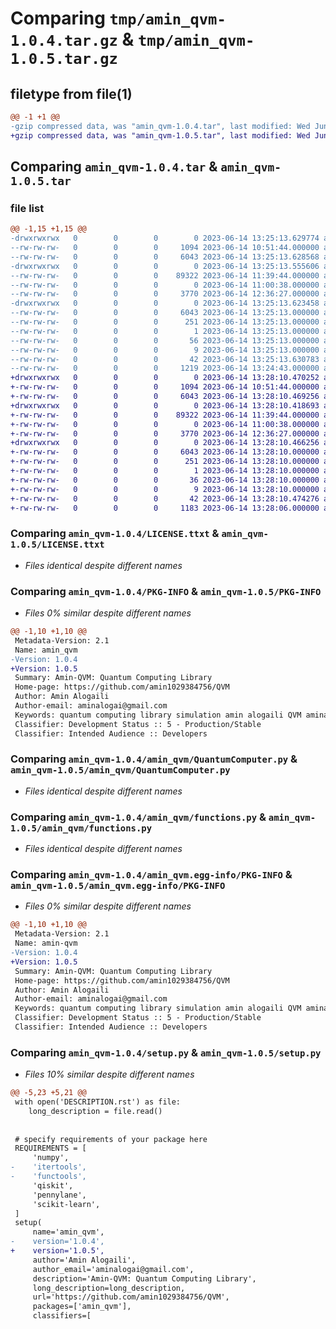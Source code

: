 # Comparing `tmp/amin_qvm-1.0.4.tar.gz` & `tmp/amin_qvm-1.0.5.tar.gz`

## filetype from file(1)

```diff
@@ -1 +1 @@
-gzip compressed data, was "amin_qvm-1.0.4.tar", last modified: Wed Jun 14 13:25:13 2023, max compression
+gzip compressed data, was "amin_qvm-1.0.5.tar", last modified: Wed Jun 14 13:28:10 2023, max compression
```

## Comparing `amin_qvm-1.0.4.tar` & `amin_qvm-1.0.5.tar`

### file list

```diff
@@ -1,15 +1,15 @@
-drwxrwxrwx   0        0        0        0 2023-06-14 13:25:13.629774 amin_qvm-1.0.4/
--rw-rw-rw-   0        0        0     1094 2023-06-14 10:51:44.000000 amin_qvm-1.0.4/LICENSE.ttxt
--rw-rw-rw-   0        0        0     6043 2023-06-14 13:25:13.628568 amin_qvm-1.0.4/PKG-INFO
-drwxrwxrwx   0        0        0        0 2023-06-14 13:25:13.555606 amin_qvm-1.0.4/amin_qvm/
--rw-rw-rw-   0        0        0    89322 2023-06-14 11:39:44.000000 amin_qvm-1.0.4/amin_qvm/QuantumComputer.py
--rw-rw-rw-   0        0        0        0 2023-06-14 11:00:38.000000 amin_qvm-1.0.4/amin_qvm/__init__.py
--rw-rw-rw-   0        0        0     3770 2023-06-14 12:36:27.000000 amin_qvm-1.0.4/amin_qvm/functions.py
-drwxrwxrwx   0        0        0        0 2023-06-14 13:25:13.623458 amin_qvm-1.0.4/amin_qvm.egg-info/
--rw-rw-rw-   0        0        0     6043 2023-06-14 13:25:13.000000 amin_qvm-1.0.4/amin_qvm.egg-info/PKG-INFO
--rw-rw-rw-   0        0        0      251 2023-06-14 13:25:13.000000 amin_qvm-1.0.4/amin_qvm.egg-info/SOURCES.txt
--rw-rw-rw-   0        0        0        1 2023-06-14 13:25:13.000000 amin_qvm-1.0.4/amin_qvm.egg-info/dependency_links.txt
--rw-rw-rw-   0        0        0       56 2023-06-14 13:25:13.000000 amin_qvm-1.0.4/amin_qvm.egg-info/requires.txt
--rw-rw-rw-   0        0        0        9 2023-06-14 13:25:13.000000 amin_qvm-1.0.4/amin_qvm.egg-info/top_level.txt
--rw-rw-rw-   0        0        0       42 2023-06-14 13:25:13.630783 amin_qvm-1.0.4/setup.cfg
--rw-rw-rw-   0        0        0     1219 2023-06-14 13:24:43.000000 amin_qvm-1.0.4/setup.py
+drwxrwxrwx   0        0        0        0 2023-06-14 13:28:10.470252 amin_qvm-1.0.5/
+-rw-rw-rw-   0        0        0     1094 2023-06-14 10:51:44.000000 amin_qvm-1.0.5/LICENSE.ttxt
+-rw-rw-rw-   0        0        0     6043 2023-06-14 13:28:10.469256 amin_qvm-1.0.5/PKG-INFO
+drwxrwxrwx   0        0        0        0 2023-06-14 13:28:10.418693 amin_qvm-1.0.5/amin_qvm/
+-rw-rw-rw-   0        0        0    89322 2023-06-14 11:39:44.000000 amin_qvm-1.0.5/amin_qvm/QuantumComputer.py
+-rw-rw-rw-   0        0        0        0 2023-06-14 11:00:38.000000 amin_qvm-1.0.5/amin_qvm/__init__.py
+-rw-rw-rw-   0        0        0     3770 2023-06-14 12:36:27.000000 amin_qvm-1.0.5/amin_qvm/functions.py
+drwxrwxrwx   0        0        0        0 2023-06-14 13:28:10.466256 amin_qvm-1.0.5/amin_qvm.egg-info/
+-rw-rw-rw-   0        0        0     6043 2023-06-14 13:28:10.000000 amin_qvm-1.0.5/amin_qvm.egg-info/PKG-INFO
+-rw-rw-rw-   0        0        0      251 2023-06-14 13:28:10.000000 amin_qvm-1.0.5/amin_qvm.egg-info/SOURCES.txt
+-rw-rw-rw-   0        0        0        1 2023-06-14 13:28:10.000000 amin_qvm-1.0.5/amin_qvm.egg-info/dependency_links.txt
+-rw-rw-rw-   0        0        0       36 2023-06-14 13:28:10.000000 amin_qvm-1.0.5/amin_qvm.egg-info/requires.txt
+-rw-rw-rw-   0        0        0        9 2023-06-14 13:28:10.000000 amin_qvm-1.0.5/amin_qvm.egg-info/top_level.txt
+-rw-rw-rw-   0        0        0       42 2023-06-14 13:28:10.474276 amin_qvm-1.0.5/setup.cfg
+-rw-rw-rw-   0        0        0     1183 2023-06-14 13:28:06.000000 amin_qvm-1.0.5/setup.py
```

### Comparing `amin_qvm-1.0.4/LICENSE.ttxt` & `amin_qvm-1.0.5/LICENSE.ttxt`

 * *Files identical despite different names*

### Comparing `amin_qvm-1.0.4/PKG-INFO` & `amin_qvm-1.0.5/PKG-INFO`

 * *Files 0% similar despite different names*

```diff
@@ -1,10 +1,10 @@
 Metadata-Version: 2.1
 Name: amin_qvm
-Version: 1.0.4
+Version: 1.0.5
 Summary: Amin-QVM: Quantum Computing Library
 Home-page: https://github.com/amin1029384756/QVM
 Author: Amin Alogaili
 Author-email: aminalogai@gmail.com
 Keywords: quantum computing library simulation amin alogaili QVM aminalogaili
 Classifier: Development Status :: 5 - Production/Stable
 Classifier: Intended Audience :: Developers
```

### Comparing `amin_qvm-1.0.4/amin_qvm/QuantumComputer.py` & `amin_qvm-1.0.5/amin_qvm/QuantumComputer.py`

 * *Files identical despite different names*

### Comparing `amin_qvm-1.0.4/amin_qvm/functions.py` & `amin_qvm-1.0.5/amin_qvm/functions.py`

 * *Files identical despite different names*

### Comparing `amin_qvm-1.0.4/amin_qvm.egg-info/PKG-INFO` & `amin_qvm-1.0.5/amin_qvm.egg-info/PKG-INFO`

 * *Files 0% similar despite different names*

```diff
@@ -1,10 +1,10 @@
 Metadata-Version: 2.1
 Name: amin-qvm
-Version: 1.0.4
+Version: 1.0.5
 Summary: Amin-QVM: Quantum Computing Library
 Home-page: https://github.com/amin1029384756/QVM
 Author: Amin Alogaili
 Author-email: aminalogai@gmail.com
 Keywords: quantum computing library simulation amin alogaili QVM aminalogaili
 Classifier: Development Status :: 5 - Production/Stable
 Classifier: Intended Audience :: Developers
```

### Comparing `amin_qvm-1.0.4/setup.py` & `amin_qvm-1.0.5/setup.py`

 * *Files 10% similar despite different names*

```diff
@@ -5,23 +5,21 @@
 with open('DESCRIPTION.rst') as file:
 	long_description = file.read()
 
 
 # specify requirements of your package here
 REQUIREMENTS = [
     'numpy',
-    'itertools',
-    'functools',
     'qiskit',
     'pennylane',
     'scikit-learn',
 ]
 setup(
     name='amin_qvm',
-    version='1.0.4',
+    version='1.0.5',
     author='Amin Alogaili',
     author_email='aminalogai@gmail.com',
     description='Amin-QVM: Quantum Computing Library',
     long_description=long_description,
     url='https://github.com/amin1029384756/QVM',
     packages=['amin_qvm'],
     classifiers=[
```

